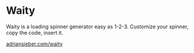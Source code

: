 # Waity

Waity is a loading spinner generator easy as 1-2-3.
Customize your spinner, copy the code, insert it.

[adriansieber.com/waity](http://adriansieber.com/waity)
